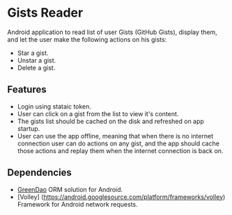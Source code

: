 Gists Reader
============
Android application to read list of user Gists (GitHub Gists), display them, and let the user make the following actions on his gists:
 * Star a gist.
 * Unstar a gist.
 * Delete a gist.

Features
--------
 * Login using stataic token.
 * User can click on a gist from the list to view it's content.
 * The gists list should be cached on the disk and refreshed on app startup.
 * User can use the app offline, meaning that when there is no internet connection user can do actions on any gist, and the app should cache those actions and replay them when the internet connection is back on.

Dependencies
------------
 * [GreenDao](https://github.com/greenrobot/greenDAO) ORM solution for Android.
 * [Volley] (https://android.googlesource.com/platform/frameworks/volley) Framework for Android network requests.
